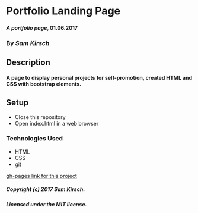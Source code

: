 # Portfolio Landing Page

#### _A portfolio page_, 01.06.2017

### By _Sam Kirsch_

## Description

#### A page to display personal projects for self-promotion, created HTML and CSS with bootstrap elements.

## Setup

* Close this repository
* Open index.html in a web browser

### Technologies Used

* HTML
* CSS
* git

[gh-pages link for this project](denalisk.github.io/portfolio1)

##### Copyright (c) 2017 Sam Kirsch.

##### Licensed under the MIT license.

